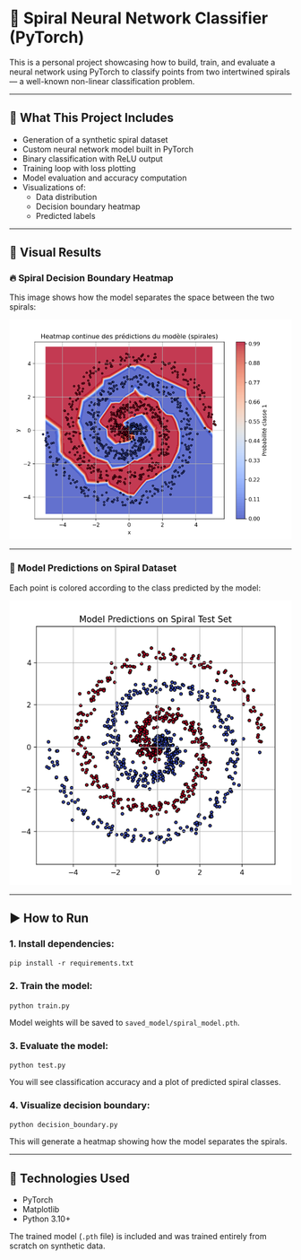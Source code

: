 # 🧠 Spiral Neural Network Classifier (PyTorch)

This is a personal project showcasing how to build, train, and evaluate a neural network using PyTorch to classify points from two intertwined spirals — a well-known non-linear classification problem.

---

## 🚀 What This Project Includes

- Generation of a synthetic spiral dataset
- Custom neural network model built in PyTorch
- Binary classification with ReLU output
- Training loop with loss plotting
- Model evaluation and accuracy computation
- Visualizations of:
  - Data distribution
  - Decision boundary heatmap
  - Predicted labels

---

## 📸 Visual Results

### 🔥 Spiral Decision Boundary Heatmap
This image shows how the model separates the space between the two spirals:

![Spiral Heatmap](images/spiral_heatmap.png)

---

### 🎯 Model Predictions on Spiral Dataset
Each point is colored according to the class predicted by the model:

![Spiral Predictions](images/spiral_predictions.png)

---

## ▶️ How to Run

### 1. Install dependencies:

    pip install -r requirements.txt

### 2. Train the model:

    python train.py

Model weights will be saved to `saved_model/spiral_model.pth`.

### 3. Evaluate the model:

    python test.py

You will see classification accuracy and a plot of predicted spiral classes.

### 4. Visualize decision boundary:

    python decision_boundary.py

This will generate a heatmap showing how the model separates the spirals.

---

## 📌 Technologies Used

- PyTorch
- Matplotlib
- Python 3.10+

The trained model (`.pth` file) is included and was trained entirely from scratch on synthetic data.
